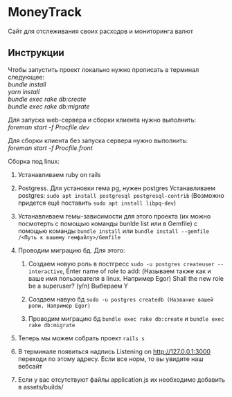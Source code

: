 # MoneyTrack

Сайт для отслеживания своих расходов и мониторинга валют

## Инструкции
Чтобы запустить проект локально нужно прописать в терминал следующее:    
*bundle install*  
*yarn install*  
*bundle exec rake db:create*  
*bundle exec rake db:migrate*  


Для запуска web-сервера и сборки клиента нужно выполнить:  
*foreman start -f Procfile.dev*  

Для сборки клиента без запуска сервера нужно выполнить:  
*foreman start -f Procfile.front*   



Сборка под linux:
1. Устанавливаем ruby on rails
2. Postgress. Для установки гема pg, нужен postgres Устанавливаем postgres: `sudo apt install postgresql postgresql-contrib` (Возможно придется ещё поставить `sudo apt install libpq-dev`)
3. Устанавливаем гемы-зависимости для этого проекта (их можно посмотерть с помощью команды bunlde list или в Gemfile) с помощью команды `bundle install` или `bundle install --gemfile /<Путь к вашему гемфайлу>/Gemfile`
4. Проводим миграцию бд. Для этого: 
    1. Создаем новую роль в постгресс `sudo -u postgres createuser --interactive`,
        Enter name of role to add: (Называем также как и ваше имя пользователя в linux. Например Egor)
        Shall the new role be a superuser? (y/n) Выбераем Y 
    2. Создаем навую бд `sudo -u postgres createdb (Название вашей роли. Например Egor)`

    3. Проводим миграцию бд `bundle exec rake db:create` и `bundle exec rake db:migrate`

5. Теперь мы можем собрать проект `rails s` 
6. В терминале появиться надпись Listening on http://127.0.0.1:3000 переходи по этому адресу. Если все норм, то вы увидите наш вебсайт
7. Если у вас отсутствуют файлы application.js их необходимо добавить в assets/builds/




